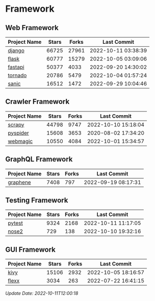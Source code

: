 # Framework

## Web Framework
| Project Name | Stars | Forks | Last Commit |
| ------------ | ----- | ----- | ----------- |
| [django](https://github.com/django/django) | 66725 | 27961 | 2022-10-11 03:38:39 |
| [flask](https://github.com/pallets/flask) | 60777 | 15279 | 2022-10-05 03:09:06 |
| [fastapi](https://github.com/tiangolo/fastapi) | 50377 | 4033 | 2022-09-20 14:30:02 |
| [tornado](https://github.com/tornadoweb/tornado) | 20786 | 5479 | 2022-10-04 01:57:24 |
| [sanic](https://github.com/sanic-org/sanic) | 16512 | 1472 | 2022-09-29 10:04:46 |

## Crawler Framework
| Project Name | Stars | Forks | Last Commit |
| ------------ | ----- | ----- | ----------- |
| [scrapy](https://github.com/scrapy/scrapy) | 44798 | 9747 | 2022-10-10 15:18:04 |
| [pyspider](https://github.com/binux/pyspider) | 15608 | 3653 | 2020-08-02 17:34:20 |
| [webmagic](https://github.com/code4craft/webmagic) | 10550 | 4084 | 2022-10-01 15:34:57 |

## GraphQL Framework
| Project Name | Stars | Forks | Last Commit |
| ------------ | ----- | ----- | ----------- |
| [graphene](https://github.com/graphql-python/graphene) | 7408 | 797 | 2022-09-19 08:17:31 |

## Testing Framework
| Project Name | Stars | Forks | Last Commit |
| ------------ | ----- | ----- | ----------- |
| [pytest](https://github.com/pytest-dev/pytest) | 9324 | 2168 | 2022-10-11 11:17:05 |
| [nose2](https://github.com/nose-devs/nose2) | 729 | 138 | 2022-10-10 19:32:16 |

## GUI Framework
| Project Name | Stars | Forks | Last Commit |
| ------------ | ----- | ----- | ----------- |
| [kivy](https://github.com/kivy/kivy) | 15106 | 2932 | 2022-10-05 18:16:57 |
| [flexx](https://github.com/flexxui/flexx) | 3034 | 263 | 2022-07-22 16:41:15 |

*Update Date: 2022-10-11T12:00:18*